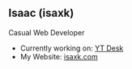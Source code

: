 
## Isaac (isaxk)

Casual Web Developer

- Currently working on: [YT Desk](https://github.com/isaxk/ytdesk)
- My Website: [isaxk.com](https://www.isaxk.com) 

